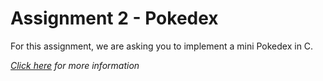 # Assignment 2 - Pokedex  

For this assignment, we are asking you to implement a mini Pokedex in C.

*[Click here](https://cgi.cse.unsw.edu.au/~dp1091/19T2/assignments/ass2.html) for more information*


